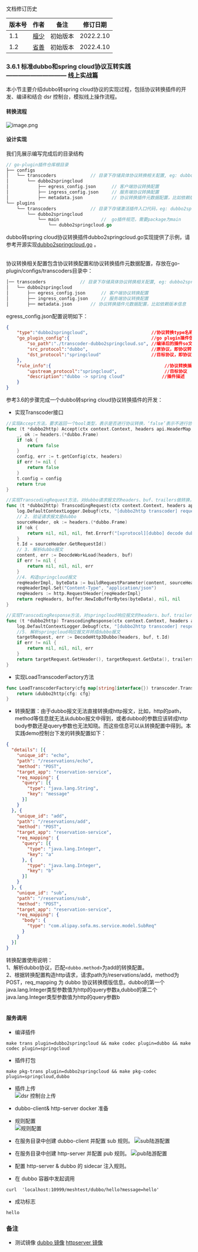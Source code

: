 文档修订历史

| 版本号 | 作者 | 备注     | 修订日期  |
| ------ | ---- | -------- | --------- |
| 1.1    | [檀少](https://github.com/Tanc010) | 初始版本 | 2022.2.10 |
| 1.2 | [省善](https://github.com/YIDWang) | 初始版本 | 2022.4.10 |

<a name="B1LtO"></a>
### 3.6.1 标准dubbo和spring cloud协议互转实践 —————————— 线上实战篇
本小节主要介绍dubbo转spring cloud协议的实现过程，包括协议转换插件的开发、编译和结合 dsr 控制台，模拟线上操作流程。
<a name="wFy4B"></a>
#### 转换流程
![image.png](./images/dubbo_springcloud_transcoder.jpg)

#### 设计实现
我们先展示编写完成后的目录结构
```go
// go-plugin插件仓库根目录
├── configs
│   └── transcoders				// 目录下存储具体协议转换相关配置, eg: dubbo2springcloud
│       └── dubbo2springcloud
│           ├── egress_config.json		// 客户端协议转换配置
│           ├── ingress_config.json		// 服务端协议转换配置
│           ├── metadata.json			// 协议转换插件元数据配置，比如依赖版本信息
└── plugins
    └── transcoders				// 目录下存储激活插件入口代码，eg: dubbo2springcloud
        └── dubbo2springcloud
            └── main				//  go插件规范，需要package为main
                └── dubbo2springcloud.go
```
dubbo转spring cloud协议转换插件dubbo2springcloud.go实现提供了示例，请参考开源实现[dubbo2springcloud.go](https://github.com/mosn/extensions/blob/master/go-plugin/plugins/transcoders/dubbo2springcloud/main/dubbo2sp.go) 。<br />​

协议转换相关配置包含协议转换配置和协议转换插件元数据配置，存放在go-plugin/configs/transcoders目录中：
```go
│── transcoders				// 目录下存储具体协议转换相关配置, eg: dubbo2springcloud
│   └── dubbo2springcloud
│       ├── egress_config.json		// 客户端协议转换配置
│       ├── ingress_config.json		// 服务端协议转换配置
│       ├── metadata.json		// 协议转换插件元数据配置，比如依赖版本信息
```
egress_config.json配置说明如下：
```json
{
    "type":"dubbo2springcloud",                        //协议转换type名称，同协议转换目录名称
    "go_plugin_config":{                               //go plugin插件信息
        "so_path":"./transcoder-dubbo2springcloud.so", //编译后的插件so文件路径
        "src_protocol":"dubbo",                        //原协议，即协议转换前的协议
        "dst_protocol":"springcloud"                   //目标协议，即协议转换后的协议
    },
    "rule_info":{                                           //协议转换插件配置信息
        "upstream_protocol":"springcloud",                  //目标协议
        "description":"dubbo -> spring cloud"              //插件描述
    }
}
```
参考3.6的步骤完成一个dubbo转spring cloud协议转换插件的开发：

- 实现Transcoder接口
```go
//实现Accept方法，要求返回一个bool类型，表示是否进行协议转换，‘false’表示不进行协议转换。
func (t *dubbo2http) Accept(ctx context.Context, headers api.HeaderMap, buf api.IoBuffer, trailers api.HeaderMap) bool {
    _, ok := headers.(*dubbo.Frame)
    if !ok {
        return false
    }
    config, err := t.getConfig(ctx, headers)
    if err != nil {
        return false
    }
    t.config = config
    return true
}

//实现TranscodingRequest方法，对dubbo请求报文的headers、buf、trailers做转换，返回springcloud报文的headers、buf、trailers。
func (t *dubbo2http) TranscodingRequest(ctx context.Context, headers api.HeaderMap, buf api.IoBuffer, trailers api.HeaderMap) (api.HeaderMap, api.IoBuffer, api.HeaderMap, error) {
	log.DefaultContextLogger.Debugf(ctx, "[dubbo2http transcoder] request header %v ,buf %v,", headers, buf)
	// 2. 验证请求报文是dubbo
	sourceHeader, ok := headers.(*dubbo.Frame)
	if !ok {
		return nil, nil, nil, fmt.Errorf("[xprotocol][dubbo] decode dubbo header type error")
	}
	t.Id = sourceHeader.GetRequestId()
	// 3. 解析dubbo报文
	content, err := DeocdeWorkLoad(headers, buf)
	if err != nil {
		return nil, nil, nil, err
	}
    //4. 构造springcloud报文
	reqHeaderImpl, byteData := buildRequestParameter(content, sourceHeader)
	reqHeaderImpl.Set("Content-Type", "application/json")
	reqHeaders := http.RequestHeader{reqHeaderImpl}
	return reqHeaders, buffer.NewIoBufferBytes(byteData), nil, nil
}

//实现TranscodingResponse方法，对springcloud响应报文的headers、buf、trailers做转换，返回dubbo报文的headers、buf、trailers。
func (t *dubbo2http) TranscodingResponse(ctx context.Context, headers api.HeaderMap, buf api.IoBuffer, trailers api.HeaderMap) (api.HeaderMap, api.IoBuffer, api.HeaderMap, error) {
	log.DefaultContextLogger.Debugf(ctx, "[dubbo2http transcoder] response header %v ,buf %v,", headers, buf)
	//5. 解析springcloud响应报文并转成dubbo报文
    targetRequest, err := DecodeHttp3Dubbo(headers, buf, t.Id)
	if err != nil {
		return nil, nil, nil, err
	}
	return targetRequest.GetHeader(), targetRequest.GetData(), trailers, nil
}
```

- 实现LoadTranscoderFactory方法
```go
func LoadTranscoderFactory(cfg map[string]interface{}) transcoder.Transcoder {
	return &dubbo2http{cfg: cfg}
}
```
<a name="AMYYs"></a>

- 转换配置：由于dubbo报文无法直接转换成http报文，比如，http的path，method等信息就无法从dubbo报文中得到，或者dubbo的参数应该转成http body参数还是query参数也无法知晓。而这些信息可以从转换配置中得到。本实践demo控制台下发的转换配置如下：
```json
{
  "details": [{
    "unique_id": "echo",
    "path": "/reservations/echo",
    "method": "POST",
    "target_app": "reservation-service",
    "req_mapping": {
      "query": [{
        "type": "java.lang.String",
        "key": "message"
      }]
    }
  }, {
    "unique_id": "add",
    "path": "/reservations/add",
    "method": "POST",
    "target_app": "reservation-service",
    "req_mapping": {
      "query": [{
        "type": "java.lang.Integer",
        "key": "a"
      }, {
        "type": "java.lang.Integer",
        "key": "b"
      }]
    }
  }, {
    "unique_id": "sub",
    "path": "/reservations/sub",
    "method": "POST",
    "target_app": "reservation-service",
    "req_mapping": {
      "body": {
        "type": "com.alipay.sofa.ms.service.model.SubReq"
      }
    }
  }]
}
```

转换配置使用说明：<br />
1、解析dubbo协议，匹配`<dubbo.method>`为add的转换配置。<br />
2、根据转换配置构造http请求，请求path为/reservations/add，method为POST，req_mapping 为 dubbo 协议转换模版信息。dubbo的第一个java.lang.Integer类型参数值为http的query参数a,dubbo的第二个java.lang.Integer类型参数值为http的query参数b<br />​<br />
<a name="AZmez"></a>


#### 服务调用
- 编译插件
```shell
make trans plugin=dubbo2springcloud && make codec plugin=dubbo && make codec plugin=springcloud
```
- 插件打包
```shell
make pkg-trans plugin=dubbo2springcloud && make pkg-codec plugin=springcloud,dubbo
```

- 插件上传</br>
![dsr 控制台上传](./images/upload_transcoder.jpg)

- dubbo-client& http-server docker 准备</br>

- 规则配置</br>
![规则配置](./images/transfer_rule.jpg)

- 在服务目录中创建 dubbo-client 并配置 sub 规则。
  ![sub陆游配置](./images/dubbo_sub.jpg)
- 在服务目录中创建 http-server 并配置 pub 规则。
  ![pub陆游配置](./images/http_pub.jpg)

- 配置 http-server & dubbo 的 sidecar 注入规则。
    
- 在 dubbo 容器中发起调用
```shell
curl  'localhost:10999/meshtest/dubbo/hello?message=hello'
```
- 成功标志
```shell
hello
```

### 备注
- 测试镜像
[dubbo 镜像](yidwang/dubbo-springcloud:v1.0)
[httpserver 镜像](yidwang/demo_http_server)
